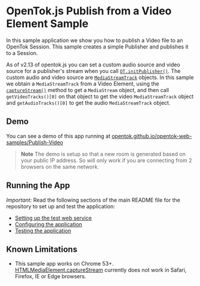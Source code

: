 OpenTok.js Publish from a Video Element Sample
===========================

In this sample application we show you how to publish a Video file to an OpenTok Session. This sample creates a simple Publisher and publishes it to a Session.

As of v2.13 of opentok.js you can set a custom audio source and video source for a publisher's stream when you call [`OT.initPublisher()`](https://tokbox.com/developer/sdks/js/reference/OT.html#initPublisher). The custom audio and video source are [`MediaStreamTrack`](https://developer.mozilla.org/en-US/docs/Web/API/MediaStreamTrack) objects. In this sample we obtain a `MediaStreamTrack` from a Video Element, using the [`captureStream()`](https://developer.mozilla.org/en-US/docs/Web/API/HTMLMediaElement/captureStream) method to get a `MediaStream` object, and then call `getVideoTracks()[0]` on that object to get the video `MediaStreamTrack` object and `getAudioTracks()[0]` to get the audio `MediaStreamTrack` object.

## Demo

You can see a demo of this app running at [opentok.github.io/opentok-web-samples/Publish-Video](https://opentok.github.io/opentok-web-samples/Publish-Video)

> **Note** The demo is setup so that a new room is generated based on your public IP address. So will only work if you are connecting from 2 browsers on the same network.

## Running the App

*Important:* Read the following sections of the main README file for the repository to set up
and test the application:

* [Setting up the test web service](../README.md#setting-up-the-test-web-service)
* [Configuring the application](../README.md#configuring-the-application)
* [Testing the application](../README.md#testing-the-application)

## Known Limitations

* This sample app works on Chrome 53+. [HTMLMediaElement.captureStream](https://developer.mozilla.org/en-US/docs/Web/API/HTMLMediaElement/captureStream) currently does not work in Safari, Firefox, IE or Edge browsers.
